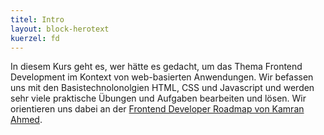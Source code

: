 ```yaml
---
titel: Intro
layout: block-herotext
kuerzel: fd
---
```


In diesem Kurs geht es, wer hätte es gedacht, um das Thema Frontend Development im Kontext von web-basierten Anwendungen. Wir befassen uns mit den Basistechnolonolgien HTML, CSS und Javascript und werden sehr viele praktische Übungen und Aufgaben bearbeiten und lösen. Wir orientieren uns dabei an der [Frontend Developer Roadmap von Kamran Ahmed](https://roadmap.sh/frontend). 
